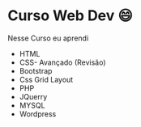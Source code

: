 # Curso Web Dev :smile:
Nesse Curso eu aprendi 
* HTML 
* CSS- Avançado (Revisão)
* Bootstrap
* Css Grid Layout
* PHP 
* JQuerry 
* MYSQL 
* Wordpress 

